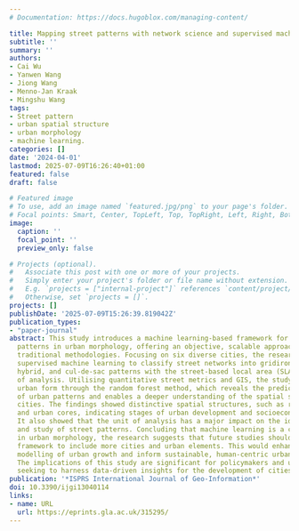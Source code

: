 ```yaml
---
# Documentation: https://docs.hugoblox.com/managing-content/

title: Mapping street patterns with network science and supervised machine learning
subtitle: ''
summary: ''
authors:
- Cai Wu
- Yanwen Wang
- Jiong Wang
- Menno-Jan Kraak
- Mingshu Wang
tags:
- Street pattern
- urban spatial structure
- urban morphology
- machine learning.
categories: []
date: '2024-04-01'
lastmod: 2025-07-09T16:26:40+01:00
featured: false
draft: false

# Featured image
# To use, add an image named `featured.jpg/png` to your page's folder.
# Focal points: Smart, Center, TopLeft, Top, TopRight, Left, Right, BottomLeft, Bottom, BottomRight.
image:
  caption: ''
  focal_point: ''
  preview_only: false

# Projects (optional).
#   Associate this post with one or more of your projects.
#   Simply enter your project's folder or file name without extension.
#   E.g. `projects = ["internal-project"]` references `content/project/deep-learning/index.md`.
#   Otherwise, set `projects = []`.
projects: []
publishDate: '2025-07-09T15:26:39.819042Z'
publication_types:
- "paper-journal"
abstract: This study introduces a machine learning-based framework for mapping street
  patterns in urban morphology, offering an objective, scalable approach that transcends
  traditional methodologies. Focusing on six diverse cities, the research employed
  supervised machine learning to classify street networks into gridiron, organic,
  hybrid, and cul-de-sac patterns with the street-based local area (SLA) as the unit
  of analysis. Utilising quantitative street metrics and GIS, the study analysed the
  urban form through the random forest method, which reveals the predictive features
  of urban patterns and enables a deeper understanding of the spatial structures of
  cities. The findings showed distinctive spatial structures, such as ring formations
  and urban cores, indicating stages of urban development and socioeconomic narratives.
  It also showed that the unit of analysis has a major impact on the identification
  and study of street patterns. Concluding that machine learning is a critical tool
  in urban morphology, the research suggests that future studies should expand this
  framework to include more cities and urban elements. This would enhance the predictive
  modelling of urban growth and inform sustainable, human-centric urban planning.
  The implications of this study are significant for policymakers and urban planners
  seeking to harness data-driven insights for the development of cities.
publication: '*ISPRS International Journal of Geo-Information*'
doi: 10.3390/ijgi13040114
links:
- name: URL
  url: https://eprints.gla.ac.uk/315295/
---
```

